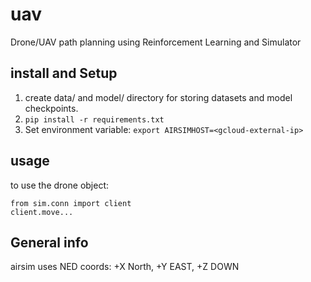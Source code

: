 # uav
Drone/UAV path planning using Reinforcement Learning and Simulator

## install and Setup
1. create data/ and model/ directory for storing datasets and model checkpoints.
2. ```pip install -r requirements.txt```
3. Set environment variable: ```export AIRSIMHOST=<gcloud-external-ip>```

## usage

to use the drone object:
```
from sim.conn import client
client.move...
```
## General info 

airsim uses NED coords:  +X North, +Y EAST, +Z DOWN
